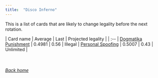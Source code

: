 ```yaml
---
title:  "Disco Inferno"
---
```


This is a list of cards that are likely to change legality before the next rotation.

| Card name | Average | Last | Projected legality |
| :-- |
[Dogmatika Punishment](https://db.ygoprodeck.com/card/?search=Dogmatika%20Punishment) | 0.4981 | 0.56 | Illegal |
[Personal Spoofing](https://db.ygoprodeck.com/card/?search=Personal%20Spoofing) | 0.5007 | 0.43 | Unlimited |

<br>

###### [Back home](index)